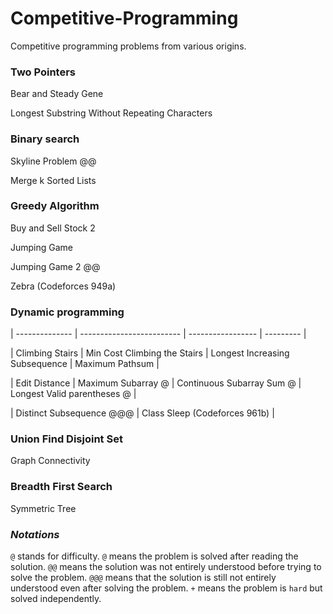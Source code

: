 # Competitive-Programming
Competitive programming problems from various origins.

### Two Pointers
Bear and Steady Gene

Longest Substring Without Repeating Characters

### Binary search
Skyline Problem @@

Merge k Sorted Lists

### Greedy Algorithm
Buy and Sell Stock 2

Jumping Game

Jumping Game 2 @@

Zebra (Codeforces 949a)

### Dynamic programming

| -------------- | ------------------------- | ----------------- | --------- |

| Climbing Stairs | Min Cost Climbing the Stairs | Longest Increasing Subsequence | Maximum Pathsum |

| Edit Distance | Maximum Subarray @ | Continuous Subarray Sum @ | Longest Valid parentheses @ |

| Distinct Subsequence @@@ | Class Sleep (Codeforces 961b) |

### Union Find Disjoint Set
Graph Connectivity

### Breadth First Search
Symmetric Tree



### *Notations*
`@` stands for difficulty. `@` means the problem is solved after reading the solution. `@@` means the solution was not entirely understood before trying to solve the problem. `@@@` means that the solution is still not entirely understood even after solving the problem.
`+` means the problem is `hard` but solved independently.
